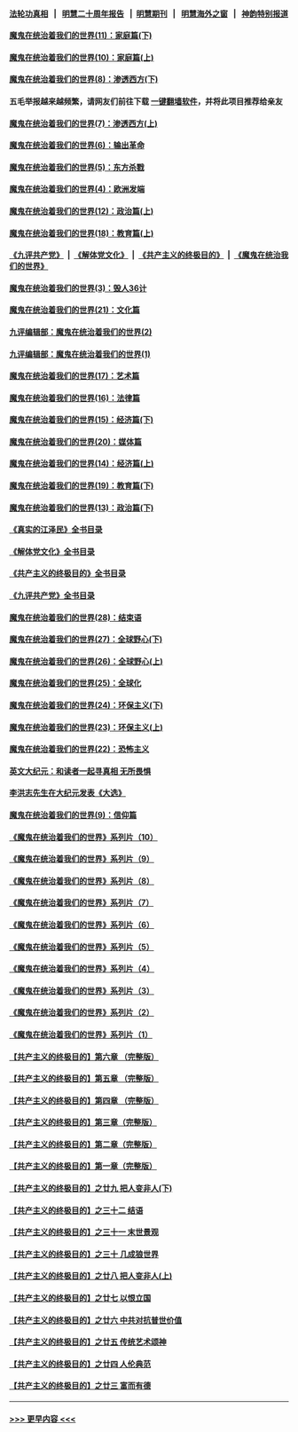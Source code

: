 #### [法轮功真相](https://github.com/gfw-breaker/truth/blob/master/README.md?t=0) &nbsp;&nbsp;|&nbsp;&nbsp; [明慧二十周年报告](https://github.com/gfw-breaker/mh-reports/blob/master/README.md?t=0) &nbsp;&nbsp;|&nbsp;&nbsp;[明慧期刊](https://github.com/gfw-breaker/mh-qikan) &nbsp;&nbsp;|&nbsp;&nbsp; [明慧海外之窗](https://github.com/gfw-breaker/mh-news/blob/master/README.md?t=0) &nbsp;&nbsp;|&nbsp;&nbsp; [神韵特别报道](https://github.com/gfw-breaker/mh-news/blob/master/shenyun.md?t=0)
#### [魔鬼在统治着我们的世界(11)：家庭篇(下)](../pages/nsc422/n10440961.md?t=11200201) 
#### [魔鬼在统治着我们的世界(10)：家庭篇(上)](../pages/nsc422/n10435448.md?t=11200201) 
#### [魔鬼在统治着我们的世界(8)：渗透西方(下)](../pages/nsc422/n10429603.md?t=11200201) 
#### 五毛举报越来越频繁，请网友们前往下载 [一键翻墙软件](https://github.com/gfw-breaker/ssr-accounts)，并将此项目推荐给亲友
#### [魔鬼在统治着我们的世界(7)：渗透西方(上)](../pages/nsc422/n10426013.md?t=11200201) 
#### [魔鬼在统治着我们的世界(6)：输出革命](../pages/nsc422/n10421536.md?t=11200201) 
#### [魔鬼在统治着我们的世界(5)：东方杀戮](../pages/nsc422/n10417707.md?t=11200201) 
#### [魔鬼在统治着我们的世界(4)：欧洲发端](../pages/nsc422/n10414890.md?t=11200201) 
#### [魔鬼在统治着我们的世界(12)：政治篇(上)](../pages/nsc422/n10444576.md?t=11200201) 
#### [魔鬼在统治着我们的世界(18)：教育篇(上)](../pages/nsc422/n10526970.md?t=11200201) 
#### [《九评共产党》](https://github.com/begood0513/9ping.md/blob/master/README.md) &nbsp;|&nbsp; [《解体党文化》](../../../../jtdwh.md/blob/master/README.md)  &nbsp;|&nbsp; [《共产主义的终极目的》](../../../../gczydzjmd.md/blob/master/README.md) &nbsp;|&nbsp; [《魔鬼在统治我们的世界》](../../../../mgztzwmdsj.md/blob/master/README.md) 
#### [魔鬼在统治着我们的世界(3)：毁人36计](../pages/nsc422/n10411583.md?t=11200201) 
#### [魔鬼在统治着我们的世界(21)：文化篇](../pages/nsc422/n10597706.md?t=11200201) 
#### [九评编辑部：魔鬼在统治着我们的世界(2)](../pages/nsc422/n10410036.md?t=11200201) 
#### [九评编辑部：魔鬼在统治着我们的世界(1)](../pages/nsc422/n10406825.md?t=11200201) 
#### [魔鬼在统治着我们的世界(17)：艺术篇](../pages/nsc422/n10499093.md?t=11200201) 
#### [魔鬼在统治着我们的世界(16)：法律篇](../pages/nsc422/n10485969.md?t=11200201) 
#### [魔鬼在统治着我们的世界(15)：经济篇(下)](../pages/nsc422/n10469975.md?t=11200201) 
#### [魔鬼在统治着我们的世界(20)：媒体篇](../pages/nsc422/n10586579.md?t=11200201) 
#### [魔鬼在统治着我们的世界(14)：经济篇(上)](../pages/nsc422/n10457370.md?t=11200201) 
#### [魔鬼在统治着我们的世界(19)：教育篇(下)](../pages/nsc422/n10564808.md?t=11200201) 
#### [魔鬼在统治着我们的世界(13)：政治篇(下)](../pages/nsc422/n10448270.md?t=11200201) 
#### [《真实的江泽民》全书目录](../pages/nsc422/n13721399.md?t=11200201) 
#### [《解体党文化》全书目录](../pages/nsc422/n13721157.md?t=11200201) 
#### [《共产主义的终极目的》全书目录](../pages/nsc422/n13721048.md?t=11200201) 
#### [《九评共产党》全书目录](../pages/nsc422/n13708085.md?t=11200201) 
#### [魔鬼在统治着我们的世界(28)：结束语](../pages/nsc422/n10936246.md?t=11200201) 
#### [魔鬼在统治着我们的世界(27)：全球野心(下)](../pages/nsc422/n10928319.md?t=11200201) 
#### [魔鬼在统治着我们的世界(26)：全球野心(上)](../pages/nsc422/n10900318.md?t=11200201) 
#### [魔鬼在统治着我们的世界(25)：全球化](../pages/nsc422/n10788205.md?t=11200201) 
#### [魔鬼在统治着我们的世界(24)：环保主义(下)](../pages/nsc422/n10695307.md?t=11200201) 
#### [魔鬼在统治着我们的世界(23)：环保主义(上)](../pages/nsc422/n10688613.md?t=11200201) 
#### [魔鬼在统治着我们的世界(22)：恐怖主义](../pages/nsc422/n10614727.md?t=11200201) 
#### [英文大纪元：和读者一起寻真相 无所畏惧](../pages/nsc422/n12542027.md?t=11200201) 
#### [李洪志先生在大纪元发表《大选》](../pages/nsc422/n12534746.md?t=11200201) 
#### [魔鬼在统治着我们的世界(9)：信仰篇](../pages/nsc422/n10432159.md?t=11200201) 
#### [《魔鬼在统治着我们的世界》系列片（10）](../pages/nsc422/n12292670.md?t=11200201) 
#### [《魔鬼在统治着我们的世界》系列片（9）](../pages/nsc422/n12290859.md?t=11200201) 
#### [《魔鬼在统治着我们的世界》系列片（8）](../pages/nsc422/n12287445.md?t=11200201) 
#### [《魔鬼在统治着我们的世界》系列片（7）](../pages/nsc422/n12283425.md?t=11200201) 
#### [《魔鬼在统治着我们的世界》系列片（6）](../pages/nsc422/n12282314.md?t=11200201) 
#### [《魔鬼在统治着我们的世界》系列片（5）](../pages/nsc422/n12281419.md?t=11200201) 
#### [《魔鬼在统治着我们的世界》系列片（4）](../pages/nsc422/n12274024.md?t=11200201) 
#### [《魔鬼在统治着我们的世界》系列片（3）](../pages/nsc422/n12271322.md?t=11200201) 
#### [《魔鬼在统治着我们的世界》系列片（2）](../pages/nsc422/n12269049.md?t=11200201) 
#### [《魔鬼在统治着我们的世界》系列片（1）](../pages/nsc422/n12267575.md?t=11200201) 
#### [【共产主义的终极目的】第六章 （完整版）](../pages/nsc422/n11428913.md?t=11200201) 
#### [【共产主义的终极目的】第五章 （完整版）](../pages/nsc422/n11428912.md?t=11200201) 
#### [【共产主义的终极目的】第四章 （完整版）](../pages/nsc422/n11428907.md?t=11200201) 
#### [【共产主义的终极目的】第三章（完整版）](../pages/nsc422/n11428848.md?t=11200201) 
#### [【共产主义的终极目的】第二章（完整版）](../pages/nsc422/n11428831.md?t=11200201) 
#### [【共产主义的终极目的】第一章（完整版）](../pages/nsc422/n11417651.md?t=11200201) 
#### [【共产主义的终极目的】之廿九 把人变非人(下)](../pages/nsc422/n11344140.md?t=11200201) 
#### [【共产主义的终极目的】之三十二 结语](../pages/nsc422/n11360535.md?t=11200201) 
#### [【共产主义的终极目的】之三十一 末世景观](../pages/nsc422/n11351129.md?t=11200201) 
#### [【共产主义的终极目的】之三十 几成狼世界](../pages/nsc422/n11348280.md?t=11200201) 
#### [【共产主义的终极目的】之廿八 把人变非人(上)](../pages/nsc422/n11340492.md?t=11200201) 
#### [【共产主义的终极目的】之廿七 以恨立国](../pages/nsc422/n11336944.md?t=11200201) 
#### [【共产主义的终极目的】之廿六 中共对抗普世价值](../pages/nsc422/n11324785.md?t=11200201) 
#### [【共产主义的终极目的】之廿五 传统艺术颂神](../pages/nsc422/n11296396.md?t=11200201) 
#### [【共产主义的终极目的】之廿四 人伦典范](../pages/nsc422/n11296397.md?t=11200201) 
#### [【共产主义的终极目的】之廿三 富而有德](../pages/nsc422/n11283598.md?t=11200201) 

----
#### [ >>> 更早内容 <<< ](../indexes/nsc422-earlier.md)
